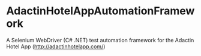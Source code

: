 # AdactinHotelAppAutomationFramework
A Selenium WebDriver (C# .NET) test automation framework for the Adactin Hotel App (http://adactinhotelapp.com/)


